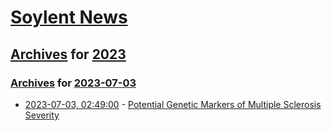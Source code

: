 # [Soylent News](../../../README.md)

## [Archives](../../index.md) for [2023](../index.md)

### [Archives](../../index.md) for [2023-07-03](index.md)

* [2023-07-03, 02:49:00](https://soylentnews.org/article.pl?sid=23/07/02/1451236&from=rss) - [Potential Genetic Markers of Multiple Sclerosis Severity](https://soylentnews.org/article.pl?sid=23/07/02/1451236&from=rss)
